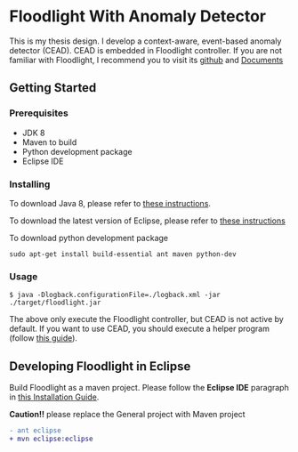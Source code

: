 Floodlight With Anomaly Detector
====================================

This is my thesis design. I develop a context-aware, event-based anomaly detector (CEAD). CEAD is embedded in Floodlight controller. If you are not familiar with Floodlight, I recommend you to visit its [github](https://github.com/floodlight/floodlight) and [Documents](https://floodlight.atlassian.net/wiki/spaces/floodlightcontroller/overview)

## Getting Started

### Prerequisites
* JDK 8
* Maven to build
* Python development package
* Eclipse IDE

### Installing

To download Java 8, please refer to [these instructions](http://www.webupd8.org/2012/09/install-oracle-java-8-in-ubuntu-via-ppa.html).

To download the latest version of Eclipse, please refer to [these instructions](https://eclipse.org/downloads/)

To download python development package
```
sudo apt-get install build-essential ant maven python-dev
```

### Usage
```
$ java -Dlogback.configurationFile=./logback.xml -jar ./target/floodlight.jar
```

The above only execute the Floodlight controller, but CEAD is not active by default.
If you want to use CEAD, you should execute a helper program (follow [this guide](pass)).

## Developing Floodlight in Eclipse
Build Floodlight as a maven project.
Please follow the **Eclipse IDE** paragraph in [this Installation Guide](https://floodlight.atlassian.net/wiki/spaces/floodlightcontroller/pages/1343544/Installation+Guide).

**Caution!!** please replace the General project with Maven project
```diff
- ant eclipse
+ mvn eclipse:eclipse
```
